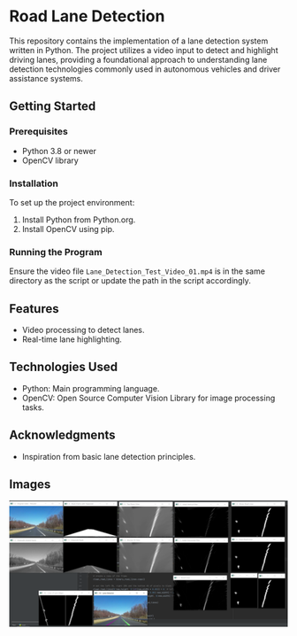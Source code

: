 # Road Lane Detection

This repository contains the implementation of a lane detection system written in Python. The project utilizes a video input to detect and highlight driving lanes, providing a foundational approach to understanding lane detection technologies commonly used in autonomous vehicles and driver assistance systems.

## Getting Started

### Prerequisites

- Python 3.8 or newer
- OpenCV library

### Installation

To set up the project environment:

1. Install Python from Python.org.
2. Install OpenCV using pip.

### Running the Program

Ensure the video file `Lane_Detection_Test_Video_01.mp4` is in the same directory as the script or update the path in the script accordingly.

## Features

- Video processing to detect lanes.
- Real-time lane highlighting.

## Technologies Used

- Python: Main programming language.
- OpenCV: Open Source Computer Vision Library for image processing tasks.

## Acknowledgments

- Inspiration from basic lane detection principles.

## Images

![App Demo](images/app.png)
